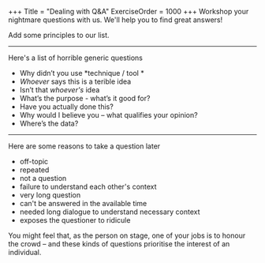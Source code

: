 +++
Title = "Dealing with Q&A"
ExerciseOrder = 1000
+++
Workshop your nightmare questions with us. We'll help you to find great answers!

Add some principles to our list. 

<hr>

Here's a list of horrible generic questions

* Why didn’t you use *technique / tool * 
* *Whoever* says this is a terible idea
* Isn’t that *whoever's* idea
* What’s the purpose - what’s it good for?
* Have you actually done this?
* Why would I believe you – what qualifies your opinion?
* Where’s the data?

<hr>
 
Here are some reasons to take a question later

* off-topic
* repeated
* not a question
* failure to understand each other's context
* very long question
* can't be answered in the available time
* needed long dialogue to understand necessary context
* exposes the questioner to ridicule

You  might feel that, as the person on stage, one of your jobs is to honour the crowd – and these kinds of questions prioritise the interest of an individual.
